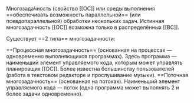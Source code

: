 Многозада́чность (свойство [[ОС]] или среды выполнения ==обеспечивать возможность параллельной== (или псевдопараллельной) обработки нескольких задач. 
Истинная многозадачность [[ОС]] возможна только в распределённых [[ВС]].

Существует ==2 типа== многозадачности:

==Процессная многозадачность== (основанная на процессах — одновременно выполняющихся программах). 
Здесь программа — наименьший элемент управляемого кода, которым может управлять планировщик [[ОС]]. Более известна большинству пользователей (работа в текстовом редакторе и прослушивание музыки).
==Поточная многозадачность== (основанная на потоках). Наименьший элемент управляемого кода — поток (одна программа может выполнять 2 и более задачи одновременно).